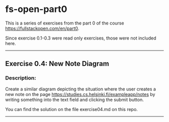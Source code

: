 # fs-open-part0
This is a series of exercises from the part 0 of the course https://fullstackopen.com/en/part0.

Since exercise 0.1-0.3 were read only exercises, those were not included here.

---

## Exercise 0.4: New Note Diagram

### Description: 
Create a similar diagram depicting the situation where the user creates a new note on the page https://studies.cs.helsinki.fi/exampleapp/notes by writing something into the text field and clicking the submit button.

You can find the solution on the file exercise04.md on this repo.

---
